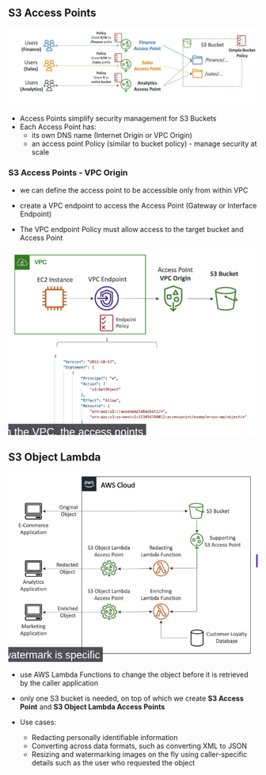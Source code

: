 ## S3 Access Points

![S3 Access Points](image-11.png)

- Access Points simplify security management for S3 Buckets
- Each Access Point has:
  - its own DNS name (Internet Origin or VPC Origin)
  - an access point Policy (similar to bucket policy) - manage security at scale

### S3 Access Points - VPC Origin

- we can define the access point to be accessible only from within VPC

- create a VPC endpoint to access the Access Point (Gateway or Interface Endpoint)
- The VPC endpoint Policy must allow access to the target bucket and Access Point

![S3 Access Point - VPC Origin](image-13.png)

## S3 Object Lambda

![AWS S3 Object Lambda](image-14.png)

- use AWS Lambda Functions to change the object before it is retrieved by the caller application
- only one S3 bucket is needed, on top of which we create **S3 Access Point** and **S3 Object Lambda Access Points**

- Use cases:
  - Redacting personally identifiable information
  - Converting across data formats, such as converting XML to JSON
  - Resizing and watermarking images on the fly using caller-specific details such as the user who requested the object
